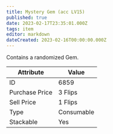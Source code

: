 ```yaml
---
title: Mystery Gem (acc LV15)
published: true
date: 2023-02-17T23:35:01.000Z
tags: item
editor: markdown
dateCreated: 2023-02-16T00:00:00.000Z
---
```


Contains a randomized Gem.

|Attribute|Value|
|-|-|
|ID|6859|
|Purchase Price|3 Flips|
|Sell Price|1 Flips|
|Type|Consumable|
|Stackable|Yes|

